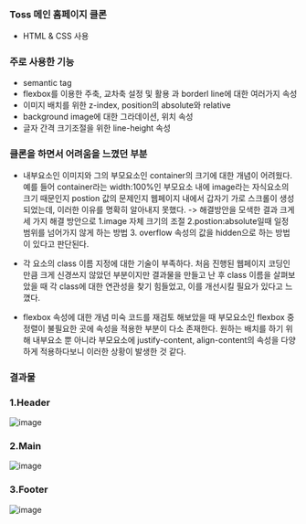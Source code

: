 ### Toss 메인 홈페이지 클론
- HTML & CSS 사용

### 주로 사용한 기능
- semantic tag
- flexbox를 이용한 주축, 교차축 설정 및 활용 과 borderl line에 대한 여러가지 속성
- 이미지 배치를 위한 z-index, position의 absolute와 relative 
- background image에 대한 그라데이션, 위치 속성
- 글자 간격 크기조절을 위한 line-height 속성
  

### 클론을 하면서 어려움을 느꼈던 부분
- 내부요소인 이미지와 그의 부모요소인 container의 크기에 대한 개념이 어려웠다.
  예를 들어 container라는 width:100%인 부모요소 내에 image라는 자식요소의 크기 때문인지 postion 값의 문제인지
  웹페이지 내에서 갑자기 가로 스크롤이 생성되었는데, 이러한 이유를 명확히 알아내지 못했다.
  -> 해결방안을 모색한 결과 크게 세 가지 해결 방안으로 1.image 자체 크기의 조절 2.postion:absolute일때 일정 범위를 넘어가지 않게 하는 방법
     3. overflow 속성의 값을 hidden으로 하는 방법이 있다고 판단된다.

- 각 요소의 class 이름 지정에 대한 기술이 부족하다. 처음 진행된 웹페이지 코딩인 만큼 크게 신경쓰지 않았던 부분이지만
  결과물을 만들고 난 후 class 이름을 살펴보았을 때 각 class에 대한 연관성을 찾기 힘들었고, 이를 개선시킬 필요가 있다고 느꼈다.

- flexbox 속성에 대한 개념 미숙
  코드를 재검토 해보았을 때 부모요소인 flexbox 중 정렬이 불필요한 곳에 속성을 적용한 부분이 다소 존재한다.
  원하는 배치를 하기 위해 내부요소 뿐 아니라 부모요소에 justify-content, align-content의 속성을 다양하게 적용하다보니 이러한 상황이 발생한 것 같다.


### 결과물
### 1.Header
![image](https://github.com/Ukja2/Toss-clone-coding/assets/157056310/e55f1f7a-78ea-4290-95fc-3e8f69e04649)

### 2.Main
![image](https://github.com/Ukja2/Toss-clone-coding/assets/157056310/7309afaf-1786-411b-bdfd-c79ac3de948e)

### 3.Footer
![image](https://github.com/Ukja2/Toss-web/assets/157056310/782c47af-f9bf-4c1e-8c34-8a1fac9d976f)


